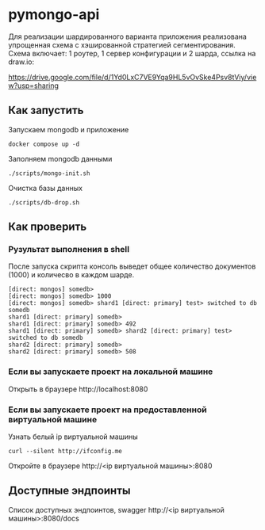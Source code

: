 # pymongo-api

Для реализации шардированного варианта приложения реализована упрощенная схема с хэшированной стратегией сегментирования. 
Схема включает: 1 роутер, 1 сервер конфигурации и 2 шарда, ссылка на draw.io:

https://drive.google.com/file/d/1Yd0LxC7VE9Yqa9HL5vOvSke4Psv8tViy/view?usp=sharing


## Как запустить

Запускаем mongodb и приложение

```shell
docker compose up -d
```

Заполняем mongodb данными

```shell
./scripts/mongo-init.sh
```

Очистка базы данных

```shell
./scripts/db-drop.sh
```

## Как проверить

### Рузультат выполнения в shell

После запуска скрипта консоль выведет общее количество документов (1000) и количесво в каждом шарде.

```shell
[direct: mongos] somedb>
[direct: mongos] somedb> 1000
[direct: mongos] somedb> shard1 [direct: primary] test> switched to db somedb
shard1 [direct: primary] somedb>
shard1 [direct: primary] somedb> 492
shard1 [direct: primary] somedb> shard2 [direct: primary] test> switched to db somedb
shard2 [direct: primary] somedb>
shard2 [direct: primary] somedb> 508
```

### Если вы запускаете проект на локальной машине

Открыть в браузере http://localhost:8080

### Если вы запускаете проект на предоставленной виртуальной машине

Узнать белый ip виртуальной машины

```shell
curl --silent http://ifconfig.me
```

Откройте в браузере http://<ip виртуальной машины>:8080

## Доступные эндпоинты

Список доступных эндпоинтов, swagger http://<ip виртуальной машины>:8080/docs